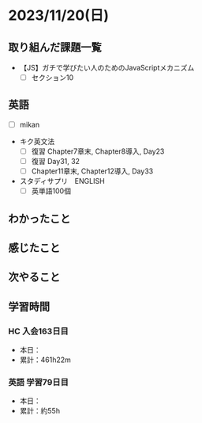 # 2023/11/20(日)

## 取り組んだ課題一覧

- 【JS】ガチで学びたい人のためのJavaScriptメカニズム
  - [ ] セクション10

## 英語

- [ ] mikan

- キク英文法
  - [ ] 復習 Chapter7章末, Chapter8導入, Day23
  - [ ] 復習 Day31, 32
  - [ ] Chapter11章末, Chapter12導入, Day33

- スタディサプリ　ENGLISH
  - [ ] 英単語100個

## わかったこと

## 感じたこと

## 次やること

## 学習時間

### HC 入会163日目

- 本日：
- 累計：461h22m

### 英語 学習79日目

- 本日：
- 累計：約55h
